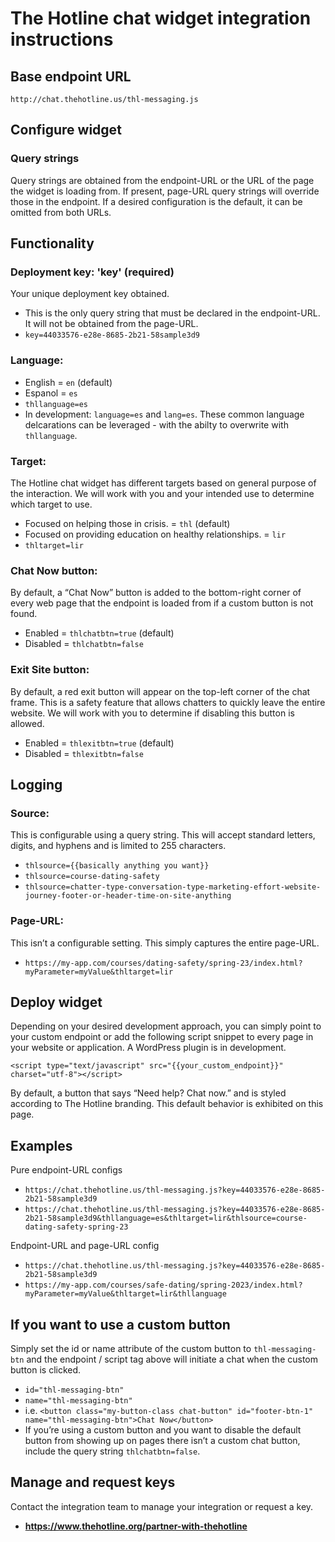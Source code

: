 # The Hotline chat widget integration instructions


## Base endpoint URL
`http://chat.thehotline.us/thl-messaging.js`



## Configure widget

### Query strings
Query strings are obtained from the endpoint-URL or the URL of the page the widget is loading from. If present, page-URL query strings will override those in the endpoint. If a desired configuration is the default, it can be omitted from both URLs.



## Functionality

### Deployment key: 'key' (required)
Your unique deployment key obtained.
 * This is the only query string that must be declared in the endpoint-URL. It will not be obtained from the page-URL.
 * `key=44033576-e28e-8685-2b21-58sample3d9`


### Language: 
 * English = `en` (default)
 * Espanol = `es`
 * `thllanguage=es`
 * In development: `language=es` and `lang=es`. These common language delcarations can be leveraged - with the abilty to overwrite with `thllanguage`.

### Target:
The Hotline chat widget has different targets based on general purpose of the interaction. We will work with you and your intended use to determine which target to use.
 * Focused on helping those in crisis. = `thl` (default)
 * Focused on providing education on healthy relationships. = `lir`
 * `thltarget=lir`

### Chat Now button:
By default, a “Chat Now” button is added to the bottom-right corner of every web page that the endpoint is loaded from if a custom button is not found.
 * Enabled = `thlchatbtn=true` (default)
 * Disabled = `thlchatbtn=false`
  
### Exit Site button:
By default, a red exit button will appear on the top-left corner of the chat frame. This is a safety feature that allows chatters to quickly leave the entire website. We will work with you to determine if disabling this button is allowed.
 * Enabled = `thlexitbtn=true` (default)
 * Disabled = `thlexitbtn=false`


## Logging

### Source: 
This is configurable using a query string. This will accept standard letters, digits, and hyphens and is limited to 255 characters.
 * `thlsource={{basically anything you want}}`
 * `thlsource=course-dating-safety`
 * `thlsource=chatter-type-conversation-type-marketing-effort-website-journey-footer-or-header-time-on-site-anything`

### Page-URL:
This isn’t a configurable setting. This simply captures the entire page-URL.
 * `https://my-app.com/courses/dating-safety/spring-23/index.html?myParameter=myValue&thltarget=lir`




## Deploy widget
Depending on your desired development approach, you can simply point to your custom endpoint or add the following script snippet to every page in your website or application.
A WordPress plugin is in development.

`<script type="text/javascript" src="{{your_custom_endpoint}}" charset="utf-8"></script>`

By default, a button that says “Need help? Chat now.” and is styled according to The Hotline branding. This default behavior is exhibited on this page.


## Examples

Pure endpoint-URL configs
 * `https://chat.thehotline.us/thl-messaging.js?key=44033576-e28e-8685-2b21-58sample3d9`
 * `https://chat.thehotline.us/thl-messaging.js?key=44033576-e28e-8685-2b21-58sample3d9&thllanguage=es&thltarget=lir&thlsource=course-dating-safety-spring-23`

Endpoint-URL and page-URL config
 * `https://chat.thehotline.us/thl-messaging.js?key=44033576-e28e-8685-2b21-58sample3d9`
 * `https://my-app.com/courses/safe-dating/spring-2023/index.html?myParameter=myValue&thltarget=lir&thllanguage`

## If you want to use a custom button
Simply set the id or name attribute of the custom button to `thl-messaging-btn` and the endpoint / script tag above will initiate a chat when the custom button is clicked.

 * `id="thl-messaging-btn"`
 * `name="thl-messaging-btn"`
 * i.e. `<button class="my-button-class chat-button" id="footer-btn-1" name="thl-messaging-btn">Chat Now</button>`
 * If you’re using a custom button and you want to disable the default button from showing up on pages there isn’t a custom chat button, include the query string `thlchatbtn=false`.




## Manage and request keys
Contact the integration team to manage your integration or request a key.
 * **https://www.thehotline.org/partner-with-thehotline**

